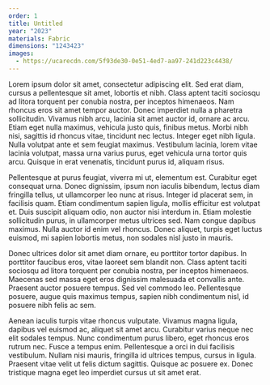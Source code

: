 ```yaml
---
order: 1
title: Untitled
year: "2023"
materials: Fabric
dimensions: "1243423"
images:
  - https://ucarecdn.com/5f93de30-0e51-4ed7-aa97-241d223c4438/
---
```

Lorem ipsum dolor sit amet, consectetur adipiscing elit. Sed erat diam, cursus a pellentesque sit amet, lobortis et nibh. Class aptent taciti sociosqu ad litora torquent per conubia nostra, per inceptos himenaeos. Nam rhoncus eros sit amet tempor auctor. Donec imperdiet nulla a pharetra sollicitudin. Vivamus nibh arcu, lacinia sit amet auctor id, ornare ac arcu. Etiam eget nulla maximus, vehicula justo quis, finibus metus. Morbi nibh nisi, sagittis id rhoncus vitae, tincidunt nec lectus. Integer eget nibh ligula. Nulla volutpat ante et sem feugiat maximus. Vestibulum lacinia, lorem vitae lacinia volutpat, massa urna varius purus, eget vehicula urna tortor quis arcu. Quisque in erat venenatis, tincidunt purus id, aliquam risus.

Pellentesque at purus feugiat, viverra mi ut, elementum est. Curabitur eget consequat urna. Donec dignissim, ipsum non iaculis bibendum, lectus diam fringilla tellus, ut ullamcorper leo nunc at risus. Integer id placerat sem, in facilisis quam. Etiam condimentum sapien ligula, mollis efficitur est volutpat et. Duis suscipit aliquam odio, non auctor nisi interdum in. Etiam molestie sollicitudin purus, in ullamcorper metus ultrices sed. Nam congue dapibus maximus. Nulla auctor id enim vel rhoncus. Donec aliquet, turpis eget luctus euismod, mi sapien lobortis metus, non sodales nisl justo in mauris.

Donec ultrices dolor sit amet diam ornare, eu porttitor tortor dapibus. In porttitor faucibus eros, vitae laoreet sem blandit non. Class aptent taciti sociosqu ad litora torquent per conubia nostra, per inceptos himenaeos. Maecenas sed massa eget eros dignissim malesuada et convallis ante. Praesent auctor posuere tempus. Sed vel commodo leo. Pellentesque posuere, augue quis maximus tempus, sapien nibh condimentum nisl, id posuere nibh felis ac sem.

Aenean iaculis turpis vitae rhoncus vulputate. Vivamus magna ligula, dapibus vel euismod ac, aliquet sit amet arcu. Curabitur varius neque nec elit sodales tempus. Nunc condimentum purus libero, eget rhoncus eros rutrum nec. Fusce a tempus enim. Pellentesque a orci in dui facilisis vestibulum. Nullam nisi mauris, fringilla id ultrices tempus, cursus in ligula. Praesent vitae velit ut felis dictum sagittis. Quisque ac posuere ex. Donec tristique magna eget leo imperdiet cursus ut sit amet erat.
